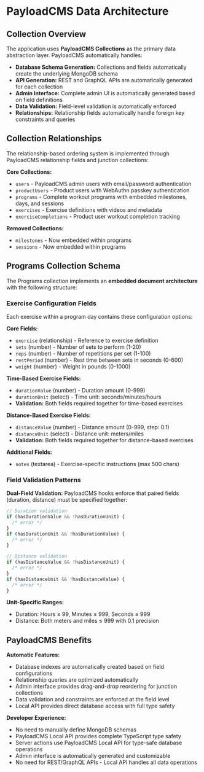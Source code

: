 # PayloadCMS Data Architecture

## Collection Overview

The application uses **PayloadCMS Collections** as the primary data abstraction layer. PayloadCMS automatically handles:

- **Database Schema Generation:** Collections and fields automatically create the underlying MongoDB schema
- **API Generation:** REST and GraphQL APIs are automatically generated for each collection
- **Admin Interface:** Complete admin UI is automatically generated based on field definitions
- **Data Validation:** Field-level validation is automatically enforced
- **Relationships:** Relationship fields automatically handle foreign key constraints and queries

## Collection Relationships

The relationship-based ordering system is implemented through PayloadCMS relationship fields and junction collections:

**Core Collections:**

- `users` - PayloadCMS admin users with email/password authentication
- `productUsers` - Product users with WebAuthn passkey authentication
- `programs` - Complete workout programs with embedded milestones, days, and sessions
- `exercises` - Exercise definitions with videos and metadata
- `exerciseCompletions` - Product user workout completion tracking

**Removed Collections:**

- `milestones` - Now embedded within programs
- `sessions` - Now embedded within programs

## Programs Collection Schema

The Programs collection implements an **embedded document architecture** with the following structure:

### Exercise Configuration Fields

Each exercise within a program day contains these configuration options:

**Core Fields:**

- `exercise` (relationship) - Reference to exercise definition
- `sets` (number) - Number of sets to perform (1-20)
- `reps` (number) - Number of repetitions per set (1-100)
- `restPeriod` (number) - Rest time between sets in seconds (0-600)
- `weight` (number) - Weight in pounds (0-1000)

**Time-Based Exercise Fields:**

- `durationValue` (number) - Duration amount (0-999)
- `durationUnit` (select) - Time unit: seconds/minutes/hours
- **Validation:** Both fields required together for time-based exercises

**Distance-Based Exercise Fields:**

- `distanceValue` (number) - Distance amount (0-999, step: 0.1)
- `distanceUnit` (select) - Distance unit: meters/miles
- **Validation:** Both fields required together for distance-based exercises

**Additional Fields:**

- `notes` (textarea) - Exercise-specific instructions (max 500 chars)

### Field Validation Patterns

**Dual-Field Validation:**
PayloadCMS hooks enforce that paired fields (duration, distance) must be specified together:

```typescript
// Duration validation
if (hasDurationValue && !hasDurationUnit) {
  /* error */
}
if (hasDurationUnit && !hasDurationValue) {
  /* error */
}

// Distance validation
if (hasDistanceValue && !hasDistanceUnit) {
  /* error */
}
if (hasDistanceUnit && !hasDistanceValue) {
  /* error */
}
```

**Unit-Specific Ranges:**

- Duration: Hours ≤ 99, Minutes ≤ 999, Seconds ≤ 999
- Distance: Both meters and miles ≤ 999 with 0.1 precision

## PayloadCMS Benefits

**Automatic Features:**

- Database indexes are automatically created based on field configurations
- Relationship queries are optimized automatically
- Admin interface provides drag-and-drop reordering for junction collections
- Data validation and constraints are enforced at the field level
- Local API provides direct database access with full type safety

**Developer Experience:**

- No need to manually define MongoDB schemas
- PayloadCMS Local API provides complete TypeScript type safety
- Server actions use PayloadCMS Local API for type-safe database operations
- Admin interface is automatically generated and customizable
- No need for REST/GraphQL APIs - Local API handles all data operations
